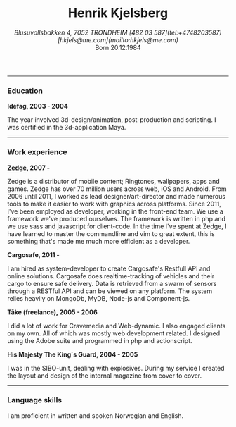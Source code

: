 
<header class="acenter">

Henrik Kjelsberg
================

<address>
  Blusuvollsbakken 4, 7052 TRONDHEIM  
  [482 03 587](tel:+4748203587) [hkjels@me.com](mailto:hkjels@me.com)
</address>
Born <time datetime="1984-20-12">20.12.1984</time>

</header>


* * *


### Education

__Idéfag, 2003 - 2004__

The year involved 3d-design/animation, post-production and scripting.
I was certified in the 3d-application Maya.

* * *


### Work experience


__[Zedge](http://zedge.net/), 2007 -__

Zedge is a distributor of mobile content; Ringtones, wallpapers, apps and
games. Zedge has over 70 million users across web, iOS and Android.
From 2006 until 2011, I worked as lead designer/art-director and made
numerous tools to make it easier to work with graphics across platforms.
Since 2011, I've been employed as developer, working in the front-end team.
We use a framework we've produced ourselves. The framework is written in
php and we use sass and javascript for client-code. In the time I've spent
at Zedge, I have learned to master the commandline and vim to great extent,
this is something that's made me much more efficient as a developer.

__Cargosafe, 2011 -__

I am hired as system-developer to create Cargosafe's Restfull API and online
solutions. Cargosafe does realtime-tracking of vehicles and their cargo to
ensure safe delivery. Data is retrieved from a swarm of sensors through a
RESTful API and can be viewed on any platform. The system relies heavily on
MongoDb, MyDB, Node-js and Component-js.


__Tåke (freelance), 2005 - 2006__

I did a lot of work for Cravemedia and Web-dynamic. I also engaged clients
on my own. All of which was mostly web development related. I designed using
the Adobe suite and programmed in php and actionscript.


__His Majesty The King´s Guard, 2004 - 2005__

I was in the SIBO-unit, dealing with explosives. During my service I
created the layout and design of the internal magazine from cover to cover.


* * *


### Language skills

I am proficient in written and spoken Norwegian and English.

